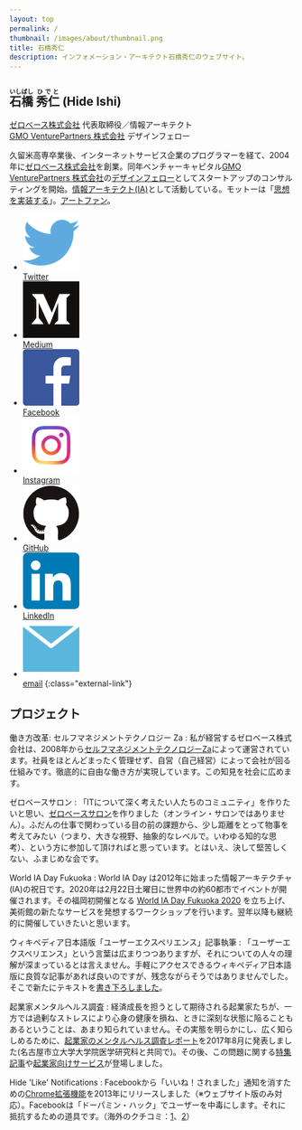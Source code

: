 ```yaml
---
layout: top
permalink: /
thumbnail: /images/about/thumbnail.png
title: 石橋秀仁
description: インフォメーション・アーキテクト石橋秀仁のウェブサイト。
---
```


## <ruby><rb>石橋</rb><rt>いしばし</rt></ruby> <ruby><rb>秀仁</rb><rt>ひでと</rt></ruby> (Hide Ishi)

[ゼロベース株式会社][zerobase] 代表取締役／情報アーキテクト  
[GMO VenturePartners 株式会社][gmo-vp] デザインフェロー

久留米高専卒業後、インターネットサービス企業のプログラマーを経て、2004年に[ゼロベース株式会社][zerobase]を創業。同年ベンチャーキャピタル[GMO VenturePartners 株式会社][gmo-vp]の[デザインフェロー][design-fellow]としてスタートアップのコンサルティングを開始。[情報アーキテクト(IA)][information-architect]として活動している。モットーは「[思想を実装する][philosophy]」。[アートファン][art-experience]。

<!-- [過去の仕事](/about/works.html)。[顧問サービス](/about/advice.html)。 -->

- <a href="https://twitter.com/zerobase"><img alt="Twitter" src="/images/about/2015-01-14-profile/Twitter_logo_blue.png"><br>Twitter</a>
- <a href="http://medium.com/@zerobase/"><img alt="Medium" src="/images/about/2015-01-14-profile/Medium-logo.png"><br>Medium</a>
- <a href="https://www.facebook.com/ishibashi.hideto"><img alt="Facebook" src="/images/about/2015-01-14-profile/FB-f-Logo__blue_100.png"><br>Facebook</a>
- <a href="https://www.instagram.com/zerobase000/"><img alt="Instagram" src="/images/about/2015-01-14-profile/IG_Glyph_Fill.png"><br>Instagram</a>
- <a href="https://github.com/zerobase"><img alt="GitHub" src="/images/about/2015-01-14-profile/GitHub-Mark.png"><br>GitHub</a>
- <a href="https://www.linkedin.com/in/ishibashihideto"><img alt="LinkedIn" src="/images/about/2015-01-14-profile/LinkedIn-InBug-2CRev.png"><br>LinkedIn</a>
- <a href="mailto:hidetoi@gmail.com"><img alt="email" src="/images/about/2015-01-14-profile/mail_icon.png"><br>email</a>
{:class="external-link"}

## プロジェクト

働き方改革: セルフマネジメントテクノロジー Za
: 私が経営するゼロベース株式会社は、2008年から[セルフマネジメントテクノロジーZa][za]によって運営されています。社員をほとんどまったく管理せず、自営（自己経営）によって会社が回る仕組みです。徹底的に自由な働き方が実現しています。この知見を社会に広めます。

ゼロベースサロン
: 「ITについて深く考えたい人たちのコミュニティ」を作りたいと思い、[ゼロベースサロン][salon]を作りました（オンライン・サロンではありません）。ふだんの仕事で関わっている目の前の課題から、少し距離をとって物事を考えてみたい（つまり、大きな視野、抽象的なレベルで。いわゆる知的な思考）、という方に参加して頂ければと思っています。とはいえ、決して堅苦しくない、ふまじめな会です。

World IA Day Fukuoka
: World IA Day は2012年に始まった情報アーキテクチャ(IA)の祝日です。2020年は2月22日土曜日に世界中の約60都市でイベントが開催されます。その福岡初開催となる [World IA Day Fukuoka 2020](https://www.worldiaday.org/events/fukuoka/2020) を立ち上げ、美術館の新たなサービスを発想するワークショップを行います。翌年以降も継続的に開催していきたいと思います。

ウィキペディア日本語版「ユーザーエクスペリエンス」記事執筆
: 「ユーザーエクスペリエンス」という言葉は広まりつつありますが、それについての人々の理解が深まっているとは言えません。手軽にアクセスできるウィキペディア日本語版に良質な記事があれば良いのですが、残念ながらそうではありませんでした。そこで新たにテキストを[書き下ろしました][wikipedia-ux]。

起業家メンタルヘルス調査
: 経済成長を担うとして期待される起業家たちが、一方では過剰なストレスにより心身の健康を損ね、ときに深刻な状態に陥ることもあるということは、あまり知られていません。その実態を明らかにし、広く知らしめるために、[起業家のメンタルヘルス調査レポート][startup-mental-health]を2017年8月に発表しました(名古屋市立大学大学院医学研究科と共同で)。その後、この問題に関する[特集記事](https://journal.ridilover.jp/topics/31)や[起業家向けサービス](https://www.value-press.com/pressrelease/209090)が登場しました。

Hide 'Like' Notifications
: Facebookから「いいね！されました」通知を消すための[Chrome拡張機能](https://chrome.google.com/webstore/detail/hide-likes-on-facebook-no/kbfakkkdllpodegeoggpfcmjabodhpca)を2013年にリリースしました（※ウェブサイト版のみ対応）。Facebookは「ドーパミン・ハック」でユーザーを中毒にします。それに抵抗するための道具です。（海外のクチコミ：[1](https://www.quora.com/How-do-you-turn-off-like-notifications-on-Facebook)、[2](https://www.tubblog.co.uk/blog/tech-reviews/hide-facebook-like-notifications/)）

[information-architect]: /blog/2014/04/25/future-of-information-architect.html
[philosophy]: /about/philosophy.html
[venture-consulting]: /blog/2015/08/03/consulting-for-startups.html
[zerobase]: https://www.zerobase.jp/
[gmo-vp]: http://www.gmo-vp.com/
[design-fellow]: /blog/2014/12/01/design-fellow-at-venture-capital.html
[advisory]: /about/advice.html
[wikipedia-ux]: https://www.zerobase.jp/2017/09/20/wikipedia-user-experience.html
[startup-mental-health]: https://medium.com/@zerobase/%E8%B5%B7%E6%A5%AD%E5%AE%B6%E3%81%AE%E3%83%A1%E3%83%B3%E3%82%BF%E3%83%AB%E3%83%98%E3%83%AB%E3%82%B9%E8%AA%BF%E6%9F%BB%E3%83%AC%E3%83%9D%E3%83%BC%E3%83%88-%E3%81%AE%E3%83%AA%E3%83%AA%E3%83%BC%E3%82%B9%E3%81%AB%E9%9A%9B%E3%81%97%E3%81%A6-fff14c69408b
[za]: https://www.zerobase.jp/za/
[salon]: https://www.zerobase.jp/salon/
[wiad-fukuoka]: /activity/2020/01/28/world-ia-day-fukuoka-2020.html
[art-experience]: /activity/2020/01/20/art-experience.html
